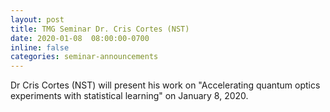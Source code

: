 ```yaml
---
layout: post
title: TMG Seminar Dr. Cris Cortes (NST)
date: 2020-01-08  08:00:00-0700
inline: false
categories: seminar-announcements
---
```


Dr Cris Cortes (NST) will present his work on "Accelerating quantum optics experiments with statistical learning" on January 8, 2020.
